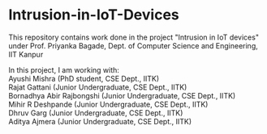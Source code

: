 # Intrusion-in-IoT-Devices

This repository contains work done in the project "Intrusion in IoT devices" under Prof. Priyanka Bagade, Dept. of Computer Science and Engineering, IIT Kanpur

In this project, I am working with:<br />
Ayushi Mishra (PhD student, CSE Dept., IITK)<br />
Rajat Gattani (Junior Undergraduate, CSE Dept., IITK)<br />
Bornadhya Abir Rajbongshi (Junior Undergraduate, CSE Dept., IITK)<br />
Mihir R Deshpande (Junior Undergraduate, CSE Dept., IITK)<br />
Dhruv Garg (Junior Undergraduate, CSE Dept., IITK)<br />
Aditya Ajmera (Junior Undergraduate, CSE Dept., IITK)<br />
